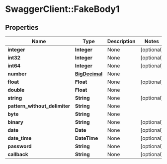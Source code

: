 # SwaggerClient::FakeBody1

## Properties
Name | Type | Description | Notes
------------ | ------------- | ------------- | -------------
**integer** | **Integer** | None | [optional] 
**int32** | **Integer** | None | [optional] 
**int64** | **Integer** | None | [optional] 
**number** | [**BigDecimal**](BigDecimal.md) | None | 
**float** | **Float** | None | [optional] 
**double** | **Float** | None | 
**string** | **String** | None | [optional] 
**pattern_without_delimiter** | **String** | None | 
**byte** | **String** | None | 
**binary** | **String** | None | [optional] 
**date** | **Date** | None | [optional] 
**date_time** | **DateTime** | None | [optional] 
**password** | **String** | None | [optional] 
**callback** | **String** | None | [optional] 

